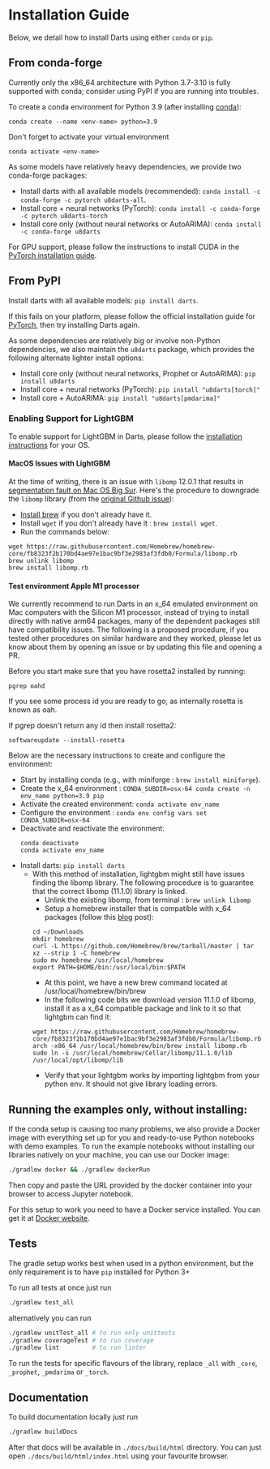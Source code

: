 # Installation Guide

Below, we detail how to install Darts using either `conda` or `pip`.

## From conda-forge
Currently only the x86_64 architecture with Python 3.7-3.10
is fully supported with conda; consider using PyPI if you are running into troubles.

To create a conda environment for Python 3.9
(after installing [conda](https://docs.conda.io/en/latest/miniconda.html)):

    conda create --name <env-name> python=3.9

Don't forget to activate your virtual environment

    conda activate <env-name>

As some models have relatively heavy dependencies, we provide two conda-forge packages:

* Install darts with all available models (recommended): `conda install -c conda-forge -c pytorch u8darts-all`.
* Install core + neural networks (PyTorch): `conda install -c conda-forge -c pytorch u8darts-torch`
* Install core only (without neural networks or AutoARIMA): `conda install -c conda-forge u8darts`

For GPU support, please follow the instructions to install CUDA in the [PyTorch installation guide](https://pytorch.org/get-started/locally/).


## From PyPI
Install darts with all available models: `pip install darts`.

If this fails on your platform, please follow the official installation 
guide for [PyTorch](https://pytorch.org/get-started/locally/), then try installing Darts again.

As some dependencies are relatively big or involve non-Python dependencies,
we also maintain the `u8darts` package, which provides the following alternate lighter install options:

* Install core only (without neural networks, Prophet or AutoARIMA): `pip install u8darts`
* Install core + neural networks (PyTorch): `pip install "u8darts[torch]"`
* Install core + AutoARIMA: `pip install "u8darts[pmdarima]"`

### Enabling Support for LightGBM

To enable support for LightGBM in Darts, please follow the
[installation instructions](https://lightgbm.readthedocs.io/en/latest/Installation-Guide.html) for your OS.

#### MacOS Issues with LightGBM
At the time of writing, there is an issue with ``libomp`` 12.0.1 that results in
[segmentation fault on Mac OS Big Sur](https://github.com/microsoft/LightGBM/issues/4229).
Here's the procedure to downgrade the ``libomp`` library (from the
[original Github issue](https://github.com/microsoft/LightGBM/issues/4229#issue-867528353)):
* [Install brew](https://brew.sh/) if you don't already have it.
* Install `wget` if you don't already have it : `brew install wget`.
* Run the commands below:
```
wget https://raw.githubusercontent.com/Homebrew/homebrew-core/fb8323f2b170bd4ae97e1bac9bf3e2983af3fdb0/Formula/libomp.rb
brew unlink libomp
brew install libomp.rb
```

#### Test environment Apple M1 processor

We currently recommend to run Darts in an x_64 emulated environment on Mac computers with the Silicon M1 processor,
instead of trying to install directly with native arm64 packages, many of the dependent packages still have compatibility 
issues. The following is a proposed procedure, if you tested other procedures on similar hardware and they worked, 
please let us know about them by opening an issue or by updating this file and opening a PR. 

Before you start make sure that you have rosetta2 installed by running: 
```
pgrep oahd
``` 
If you see some process id you are ready to go, as internally rosetta is known as oah.

If pgrep doesn't return any id then install rosetta2:
```
softwareupdate --install-rosetta
```

Below are the necessary instructions to create and configure the environment:
- Start by installing conda (e.g., with miniforge : `brew install miniforge`).
- Create the x_64 environment : `CONDA_SUBDIR=osx-64 conda create -n env_name python=3.9 pip`
- Activate the created environment: `conda activate env_name`
- Configure the environment : `conda env config vars set CONDA_SUBDIR=osx-64`
- Deactivate and reactivate the environment:
  ```
  conda deactivate
  conda activate env_name
  ```
- Install darts: `pip install darts`
  - With this method of installation, lightgbm might still have issues finding the libomp library.
  The following procedure is to guarantee that the correct libomp (11.1.0) library is linked.
    - Unlink the existing libomp, from terminal : `brew unlink libomp`
    - Setup a homebrew installer that is compatible with x_64 packages (follow this [blog](https://medium.com/mkdir-awesome/how-to-install-x86-64-homebrew-packages-on-apple-m1-macbook-54ba295230f) 
    post):
    ```
    cd ~/Downloads
    mkdir homebrew
    curl -L https://github.com/Homebrew/brew/tarball/master | tar xz --strip 1 -C homebrew
    sudo mv homebrew /usr/local/homebrew
    export PATH=$HOME/bin:/usr/local/bin:$PATH
    ```
    - At this point, we have a new brew command located at /usr/local/homebrew/bin/brew
    - In the following code bits we download version 11.1.0 of libomp, install it as a x_64 compatible package and link to it so that lightgbm can find it:
    ```
    wget https://raw.githubusercontent.com/Homebrew/homebrew-core/fb8323f2b170bd4ae97e1bac9bf3e2983af3fdb0/Formula/libomp.rb
    arch -x86_64 /usr/local/homebrew/bin/brew install libomp.rb
    sudo ln -s /usr/local/homebrew/Cellar/libomp/11.1.0/lib /usr/local/opt/libomp/lib
    ```
    - Verify that your lightgbm works by importing lightgbm from your python env. It should not give library loading errors. 

## Running the examples only, without installing:

If the conda setup is causing too many problems, we also provide a Docker image with everything set up for you and ready-to-use Python notebooks with demo examples.
To run the example notebooks without installing our libraries natively on your machine, you can use our Docker image:
```bash
./gradlew docker && ./gradlew dockerRun
```

Then copy and paste the URL provided by the docker container into your browser to access Jupyter notebook.

For this setup to work you need to have a Docker service installed. You can get it at [Docker website](https://docs.docker.com/get-docker/).


## Tests

The gradle setup works best when used in a python environment, but the only requirement is to have `pip` installed for Python 3+

To run all tests at once just run
```bash
./gradlew test_all
```

alternatively you can run
```bash
./gradlew unitTest_all # to run only unittests
./gradlew coverageTest # to run coverage
./gradlew lint         # to run linter
```

To run the tests for specific flavours of the library, replace `_all` with `_core`, `_prophet`, `_pmdarima` or `_torch`.

## Documentation

To build documentation locally just run
```bash
./gradlew buildDocs
```
After that docs will be available in `./docs/build/html` directory. You can just open `./docs/build/html/index.html` using your favourite browser.